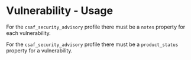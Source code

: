 # Vulnerability - Usage

For the `csaf_security_advisory` profile there must be a `notes` property for each vulnerability.

For the `csaf_security_advisory` profile there must be a `product_status` property for a vulnerability.
